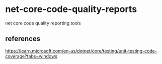 # net-core-code-quality-reports
net core code quality reporting tools

## references
https://learn.microsoft.com/en-us/dotnet/core/testing/unit-testing-code-coverage?tabs=windows

